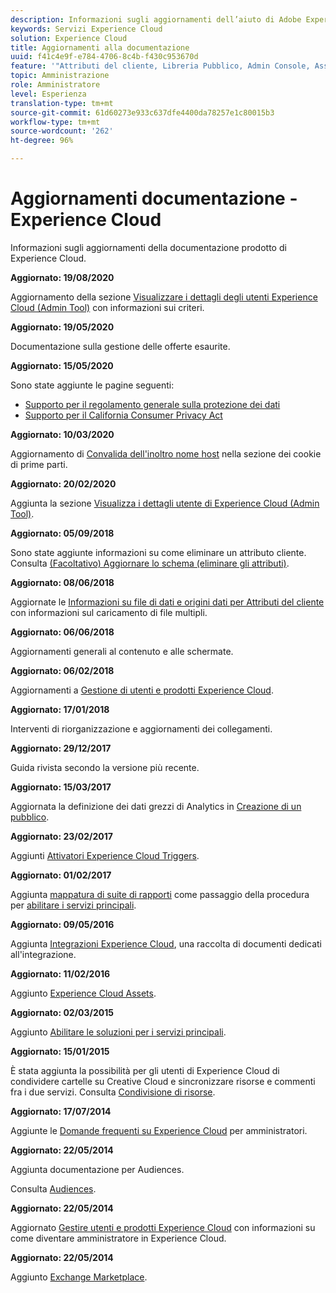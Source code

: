 ```yaml
---
description: Informazioni sugli aggiornamenti dell’aiuto di Adobe Experience Cloud.
keywords: Servizi Experience Cloud
solution: Experience Cloud
title: Aggiornamenti alla documentazione
uuid: f41c4e9f-e784-4706-8c4b-f430c953670d
feature: '"Attributi del cliente, Libreria Pubblico, Admin Console, Assets"'
topic: Amministrazione
role: Amministratore
level: Esperienza
translation-type: tm+mt
source-git-commit: 61d60273e933c637dfe4400da78257e1c80015b3
workflow-type: tm+mt
source-wordcount: '262'
ht-degree: 96%

---
```



# Aggiornamenti documentazione - Experience Cloud

Informazioni sugli aggiornamenti della documentazione prodotto di Experience Cloud.

**Aggiornato: 19/08/2020**

Aggiornamento della sezione [Visualizzare i dettagli degli utenti Experience Cloud (Admin Tool)](admin-getting-started/admin-tool-experience-cloud.md) con informazioni sui criteri.

**Aggiornato: 19/05/2020**

Documentazione sulla gestione delle offerte esaurite.

**Aggiornato: 15/05/2020**

Sono state aggiunte le pagine seguenti:

* [Supporto per il regolamento generale sulla protezione dei dati](attributes/gdpr.md)
* [Supporto per il California Consumer Privacy Act](attributes/ccpa.md)

**Aggiornato: 10/03/2020**

Aggiornamento di [Convalida dell&#39;inoltro nome host](cookies/cookies-first-party.md#validate) nella sezione dei cookie di prime parti.

**Aggiornato: 20/02/2020**

Aggiunta la sezione [Visualizza i dettagli utente di Experience Cloud (Admin Tool)](admin-getting-started/admin-tool-experience-cloud.md).

**Aggiornato: 05/09/2018**

Sono state aggiunte informazioni su come eliminare un attributo cliente. Consulta [(Facoltativo) Aggiornare lo schema (eliminare gli attributi)](attributes/t-crs-usecase.md#task_6568898BB7C44A42ABFB86532B89063C).

**Aggiornato: 08/06/2018**

Aggiornate le [Informazioni su file di dati e origini dati per Attributi del cliente](attributes/crs-data-file.md#concept_DE908F362DF24172BFEF48E1797DAF19) con informazioni sul caricamento di file multipli.

**Aggiornato: 06/06/2018**

Aggiornamenti generali al contenuto e alle schermate.

**Aggiornato: 06/02/2018**

Aggiornamenti a [Gestione di utenti e prodotti Experience Cloud](admin-getting-started/admin-getting-started.md#topic_3FCB4099640647E3B2411ADBFCE81909).

**Aggiornato: 17/01/2018**

Interventi di riorganizzazione e aggiornamenti dei collegamenti.

**Aggiornato: 29/12/2017**

Guida rivista secondo la versione più recente.

**Aggiornato: 15/03/2017**

Aggiornata la definizione dei dati grezzi di Analytics in [Creazione di un pubblico](audience-library/t-audience-create.md#task_37F407F58BF9459493BB8E968CDFE737).

**Aggiornato: 23/02/2017**

Aggiunti [Attivatori Experience Cloud Triggers](activation/triggers.md#concept_887B30241B3E4DB0A2553B2996E2D4FB).

**Aggiornato: 01/02/2017**

Aggiunta [mappatura di suite di rapporti](core-services/core-services.md#concept_apg_zq2_rw) come passaggio della procedura per [abilitare i servizi principali](core-services/core-services.md#concept_07ED1D5C64234E77976E6D572E78FB9C).

**Aggiornato: 09/05/2016**

Aggiunta [Integrazioni Experience Cloud](marketing-cloud-integrations.md#concept_9E6D3E37D1E3452E8CCCFA92AF034F90), una raccolta di documenti dedicati all&#39;integrazione.

**Aggiornato: 11/02/2016**

Aggiunto [Experience Cloud Assets](experience-cloud-assets/experience-cloud-assets.md#concept_DDA5224C907D4A4F817D795DA0ED64D0).

**Aggiornato: 02/03/2015**

Aggiunto [Abilitare le soluzioni per i servizi principali](core-services/core-services.md#concept_07ED1D5C64234E77976E6D572E78FB9C).

**Aggiornato: 15/01/2015**

È stata aggiunta la possibilità per gli utenti di Experience Cloud di condividere cartelle su Creative Cloud e sincronizzare risorse e commenti fra i due servizi. Consulta [Condivisione di risorse](experience-cloud-assets/creative-cloud.md#concept_3E5A34C3459047D5965F900788A9BA68).

**Aggiornato: 17/07/2014**

Aggiunte le [Domande frequenti su Experience Cloud](admin-getting-started/faq.md#concept_13219B4E51784577B6FF78AAA203DE91) per amministratori.

**Aggiornato: 22/05/2014**

Aggiunta documentazione per Audiences.

Consulta [Audiences](audience-library/audience-library.md#topic_679810123CAA4E0CA4FA3417FB0100C7).

**Aggiornato: 22/05/2014**

Aggiornato [Gestire utenti e prodotti Experience Cloud](admin-getting-started/admin-getting-started.md#topic_3FCB4099640647E3B2411ADBFCE81909) con informazioni su come diventare amministratore in Experience Cloud.

**Aggiornato: 22/05/2014**

Aggiunto [Exchange Marketplace](exchange.md#concept_E07F16F070544B82B56527A845C41D59).
